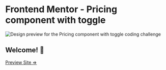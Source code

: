 # Frontend Mentor - Pricing component with toggle

![Design preview for the Pricing component with toggle coding challenge](./design/My-Design)

## Welcome! 👋

[Preview Site => ](https://mahmoud-elagamy.github.io/Pricing-Compnent/)
